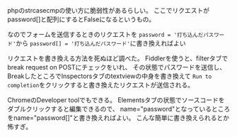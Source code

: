phpのstrcasecmpの使い方に脆弱性があるらしい。
ここでリクエストがpassword[]と配列にするとFalseになるというもの。

なのでフォームを送信するときのリクエストを
`password = '打ち込んだパスワード'`から
`password[] = '打ち込んだパスワード'`に書き換えればよい

リクエストを書き換える方法を死ぬほど調べた。
Fiddlerを使うと、filterタブで break request on POSTにチェックをいれ、
その状態でパスワードを送信し、BreakしたところでInspectorsタブのtextviewの中身を書き換えて
`Run to completion`をクリックすると書き換えたリクエストが送信される。

ChromeのDeveloper toolでもできる。
Elementsタブの状態でソースコードをダブルクリックすると編集できるので、
name="password"となっているところをname="password[]"と書き換えればよい。
こんな簡単に書き換えられるとか怖すぎ。
